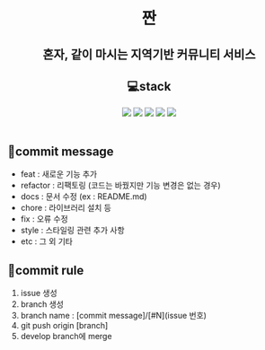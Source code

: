 <h1 align="center">짠</h1>
<h2 align="center">혼자, 같이 마시는 지역기반 커뮤니티 서비스</h2> 

<h2 align="center">💻stack</h2>  
<div align="center">
<img src="https://img.shields.io/badge/html-E34F26?style=for-the-badge&logo=html5&logoColor=white">
<img src="https://img.shields.io/badge/css-1572B6?style=for-the-badge&logo=css3&logoColor=white"> <img src="https://img.shields.io/badge/javascript-F7DF1E?style=for-the-badge&logo=javascript&logoColor=black"> <img src="https://img.shields.io/badge/react-61DAFB?style=for-the-badge&logo=react&logoColor=black"> <img src="https://img.shields.io/badge/TypeScript-3178C6.svg?&style=for-the-badge&logo=TypeScript&logoColor=white">  
</div>

<br/>

<h2>📃commit message</h2> 
 
- feat : 새로운 기능 추가  
- refactor : 리팩토링 (코드는 바꿨지만 기능 변경은 없는 경우) 
- docs : 문서 수정 (ex : README.md)
- chore : 라이브러리 설치 등
- fix : 오류 수정
- style : 스타일링 관련 추가 사항
- etc : 그 외 기타 
  
<h2>🔧commit rule</h2> 
 
1. issue 생성 
2. branch 생성
3. branch name : [commit message]/[#N](issue 번호)
4. git push origin [branch] 
5. develop branch에 merge
